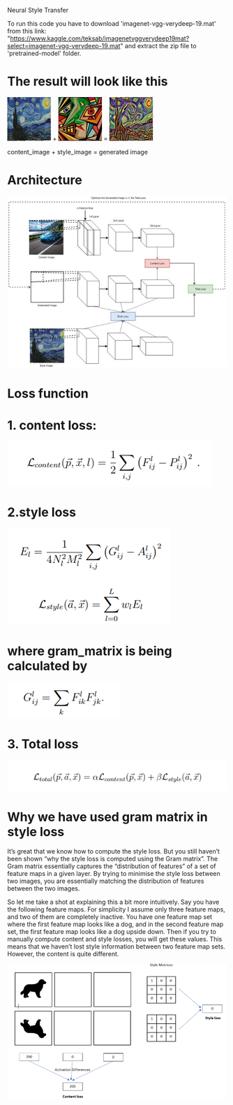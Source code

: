 Neural Style Transfer

To run this code you have to download 'imagenet-vgg-verydeep-19.mat' from this link: "https://www.kaggle.com/teksab/imagenetvggverydeep19mat?select=imagenet-vgg-verydeep-19.mat"
and extract the zip file to 'pretrained-model' folder.

The result will look like this
=
  
 
![alt text](https://github.com/sachin327/Neural-Style-Transfer/blob/master/d4.jpg)  +  ![alt text](https://github.com/sachin327/Neural-Style-Transfer/blob/master/d6.jpg)   =  ![alt text](https://github.com/sachin327/Neural-Style-Transfer/blob/master/generated_image.jpg)

content_image   +   style_image     =   generated image

# Architecture

  ![alt text](https://github.com/sachin327/Neural-Style-Transfer/blob/master/neural%20network%20arcitecture.jpeg)
  
Loss function
=

# 1. content loss:

  ![alt text](https://github.com/sachin327/Neural-Style-Transfer/blob/master/content_loss.png)
  
# 2.style loss

  ![alt text](https://github.com/sachin327/Neural-Style-Transfer/blob/master/style%20loss.png)

# where gram_matrix is being calculated by 

  ![alt text](https://github.com/sachin327/Neural-Style-Transfer/blob/master/gram_matrix.png)

# 3. Total loss

  ![alt text](https://github.com/sachin327/Neural-Style-Transfer/blob/master/total%20loss.png)


# Why we have used gram matrix in style loss
It’s great that we know how to compute the style loss. But you still haven’t been shown “why the style loss is computed using the Gram matrix”. The Gram matrix essentially captures the “distribution of features” of a set of feature maps in a given layer. By trying to minimise the style loss between two images, you are essentially matching the distribution of features between the two images.
  

So let me take a shot at explaining this a bit more intuitively. Say you have the following feature maps. For simplicity I assume only three feature maps, and two of them are completely inactive. You have one feature map set where the first feature map looks like a dog, and in the second feature map set, the first feature map looks like a dog upside down. Then if you try to manually compute content and style losses, you will get these values. This means that we haven’t lost style information between two feature map sets. However, the content is quite different.

![alt text](https://github.com/sachin327/Neural-Style-Transfer/blob/master/why.png)

